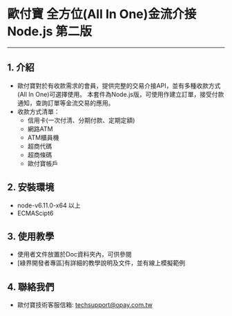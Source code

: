 # 歐付寶 全方位(All In One)金流介接Node.js 第二版
---

## 1. 介紹

  - 歐付寶對於有收款需求的會員，提供完整的交易介接API，並有多種收款方式(All In One)可選擇使用。 本套件為Node.js版，可使用作建立訂單，接受付款通知，查詢訂單等金流交易的應用。
  - 收款方式清單：
    - 信用卡(一次付清、分期付款、定期定額)
    - 網路ATM
    - ATM櫃員機
    - 超商代碼
    - 超商條碼
    - 歐付寶帳戶


## 2. 安裝環境
  - node-v6.11.0-x64  以上
  - ECMAScipt6
 

## 3. 使用教學
  - 使用者文件放置於Doc資料夾內，可供參閱
  - [綠界開發者專區]有詳細的教學說明及文件，並有線上模擬範例


## 4. 聯絡我們
  - 歐付寶技術客服信箱: techsupport@opay.com.tw




[//]: # (These are reference links used in the body of this note and get stripped out when the markdown processor does its job. There is no need to format nicely because it shouldn't be seen. Thanks SO - http://stackoverflow.com/questions/4823468/store-comments-in-markdown-syntax)

   [歐付寶開發者專區]: <https://developers.allpay.com.tw/>